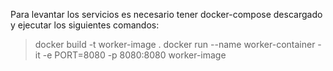 Para levantar los servicios es necesario tener docker-compose descargado y ejecutar los siguientes comandos:

> docker build -t worker-image  .
> docker run --name worker-container -it -e PORT=8080 -p 8080:8080 worker-image